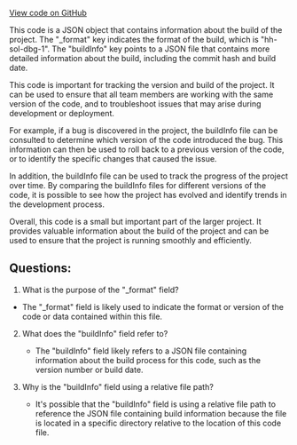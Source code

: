[View code on GitHub](zoo-labs/zoo/blob/master/contracts/artifacts/src/uniswapv2/libraries/Math.sol/Math.dbg.json)

This code is a JSON object that contains information about the build of the project. The "_format" key indicates the format of the build, which is "hh-sol-dbg-1". The "buildInfo" key points to a JSON file that contains more detailed information about the build, including the commit hash and build date.

This code is important for tracking the version and build of the project. It can be used to ensure that all team members are working with the same version of the code, and to troubleshoot issues that may arise during development or deployment. 

For example, if a bug is discovered in the project, the buildInfo file can be consulted to determine which version of the code introduced the bug. This information can then be used to roll back to a previous version of the code, or to identify the specific changes that caused the issue.

In addition, the buildInfo file can be used to track the progress of the project over time. By comparing the buildInfo files for different versions of the code, it is possible to see how the project has evolved and identify trends in the development process.

Overall, this code is a small but important part of the larger project. It provides valuable information about the build of the project and can be used to ensure that the project is running smoothly and efficiently.
## Questions: 
 1. What is the purpose of the "_format" field?
   - The "_format" field is likely used to indicate the format or version of the code or data contained within this file.

2. What does the "buildInfo" field refer to?
   - The "buildInfo" field likely refers to a JSON file containing information about the build process for this code, such as the version number or build date.

3. Why is the "buildInfo" field using a relative file path?
   - It's possible that the "buildInfo" field is using a relative file path to reference the JSON file containing build information because the file is located in a specific directory relative to the location of this code file.
